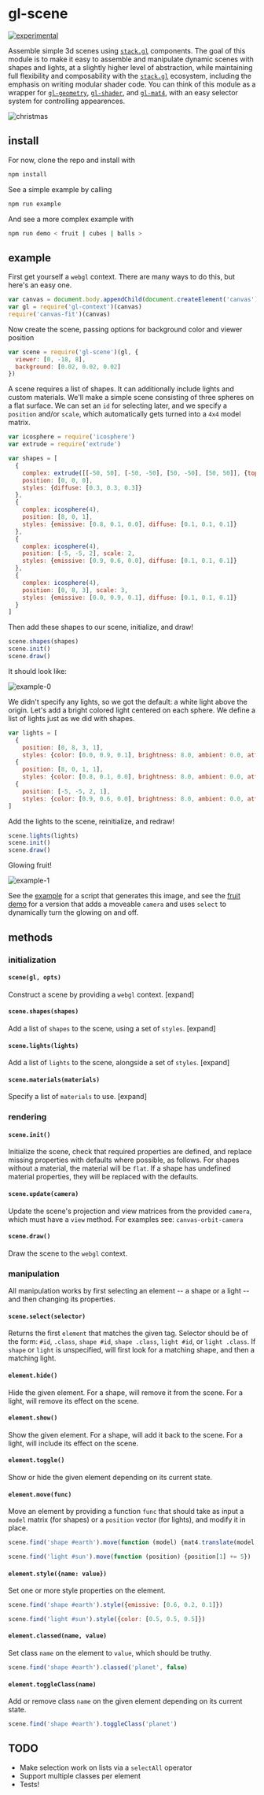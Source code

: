 # gl-scene

[![experimental](http://badges.github.io/stability-badges/dist/experimental.svg)](http://github.com/badges/stability-badges)


Assemble simple 3d scenes using [`stack.gl`](http://stack.gl) components. The goal of this module is to make it easy to assemble and manipulate dynamic scenes with shapes and lights, at a slightly higher level of abstraction, while maintaining full flexibility and composability with the [`stack.gl`](http://stack.gl) ecosystem, including the emphasis on writing modular shader code. You can think of this module as a wrapper for [`gl-geometry`](http://github.com/stackgl/gl-geometry), [`gl-shader`](http://github.com/stackgl/gl-shader), and [`gl-mat4`](http://github.com/stackgl/gl-mat4), with an easy selector system for controlling appearences.

![christmas](gifs/christmas-wide-brighter.gif)

## install

For now, clone the repo and install with

```javascript
npm install
```

See a simple example by calling

```javascript
npm run example
```

And see a more complex example with

```bash
npm run demo < fruit | cubes | balls >
```

## example

First get yourself a `webgl` context. There are many ways to do this, but here's an easy one.

```javascript
var canvas = document.body.appendChild(document.createElement('canvas'))
var gl = require('gl-context')(canvas)
require('canvas-fit')(canvas)
```

Now create the scene, passing options for background color and viewer position

```javascript
var scene = require('gl-scene')(gl, {
  viewer: [0, -18, 8], 
  background: [0.02, 0.02, 0.02]
})
```

A scene requires a list of shapes. It can additionally include lights and custom materials. We'll make a simple scene consisting of three spheres on a flat surface. We can set an `id` for selecting later, and we specify a `position` and/or `scale`, which automatically gets turned into a `4x4` model matrix.

```javascript
var icosphere = require('icosphere')
var extrude = require('extrude')

var shapes = [
  {
    complex: extrude([[-50, 50], [-50, -50], [50, -50], [50, 50]], {top: 0, bottom: -2}),
    position: [0, 0, 0],
    styles: {diffuse: [0.3, 0.3, 0.3]}
  },
  {
    complex: icosphere(4),
    position: [8, 0, 1],
    styles: {emissive: [0.8, 0.1, 0.0], diffuse: [0.1, 0.1, 0.1]}
  },
  {
    complex: icosphere(4),
    position: [-5, -5, 2], scale: 2,
    styles: {emissive: [0.9, 0.6, 0.0], diffuse: [0.1, 0.1, 0.1]}
  },
  {
    complex: icosphere(4),
    position: [0, 8, 3], scale: 3,
    styles: {emissive: [0.0, 0.9, 0.1], diffuse: [0.1, 0.1, 0.1]}
  }
]
```

Then add these shapes to our scene, initialize, and draw!

```javascript
scene.shapes(shapes)
scene.init()
scene.draw()
```

It should look like:

![example-0](pngs/example-stage-0.png)

We didn't specify any lights, so we got the default: a white light above the origin. Let's add a bright colored light centered on each sphere. We define a list of lights just as we did with shapes.

```javascript
var lights = [
  {
    position: [0, 8, 3, 1], 
    styles: {color: [0.0, 0.9, 0.1], brightness: 8.0, ambient: 0.0, attenuation: 0.01}},
  {
    position: [8, 0, 1, 1], 
    styles: {color: [0.8, 0.1, 0.0], brightness: 8.0, ambient: 0.0, attenuation: 0.01}},
  {
    position: [-5, -5, 2, 1], 
    styles: {color: [0.9, 0.6, 0.0], brightness: 8.0, ambient: 0.0, attenuation: 0.01}}
]
```

Add the lights to the scene, reinitialize, and redraw!

```javascript
scene.lights(lights)
scene.init()
scene.draw()
```

Glowing fruit!

![example-1](pngs/example-stage-1.png)

See the [example](example.js) for a script that generates this image, and see the [fruit demo](demos/fruit.js) for a version that adds a moveable `camera` and uses `select` to dynamically turn the glowing on and off.

## methods

### initialization

#### `scene(gl, opts)`

Construct a scene by providing a `webgl` context. [expand]

#### `scene.shapes(shapes)`

Add a list of `shapes` to the scene, using a set of `styles`. [expand]

#### `scene.lights(lights)`

Add a list of `lights` to the scene, alongside a set of `styles`. [expand]

#### `scene.materials(materials)`

Specify a list of `materials` to use. [expand]

### rendering

#### `scene.init()`

Initialize the scene, check that required properties are defined, and replace missing properties with defaults where possible, as follows. For shapes without a material, the material will be `flat`. If a shape has undefined material properties, they will be replaced with the defaults.

#### `scene.update(camera)`

Update the scene's projection and view matrices from the provided `camera`, which must have a `view` method. For examples see: `canvas-orbit-camera`

#### `scene.draw()`

Draw the scene to the `webgl` context.

### manipulation

All manipulation works by first selecting an element -- a shape or a light -- and then changing its properties.

#### `scene.select(selector)`

Returns the first `element` that matches the given tag. Selector should be of the form: `#id`, `.class`, `shape #id`, `shape .class`, `light #id`, or `light .class`. If `shape` or `light` is unspecified, will first look for a matching shape, and then a matching light.


#### `element.hide()`

Hide the given element. For a shape, will remove it from the scene. For a light, will remove its effect on the scene.

#### `element.show()`

Show the given element. For a shape, will add it back to the scene. For a light, will include its effect on the scene.

#### `element.toggle()`

Show or hide the given element depending on its current state.

#### `element.move(func)`

Move an element by providing a function `func` that should take as input a `model` matrix (for shapes) or a `position` vector (for lights), and modify it in place.

```javascript
scene.find('shape #earth').move(function (model) {mat4.translate(model, model, [0, 5, 0])})
```
```javascript
scene.find('light #sun').move(function (position) {position[1] += 5})
```

#### `element.style({name: value})`

Set one or more style properties on the element.

```javascript
scene.find('shape #earth').style({emissive: [0.6, 0.2, 0.1]})
```
```javascript
scene.find('light #sun').style({color: [0.5, 0.5, 0.5]})
```

#### `element.classed(name, value)`

Set class `name` on the element to `value`, which should be truthy.

```javascript
scene.find('shape #earth').classed('planet', false)
```

#### `element.toggleClass(name)`

Add or remove class `name` on the given element depending on its current state.

```javascript
scene.find('shape #earth').toggleClass('planet')
```

## TODO

- Make selection work on lists via a `selectAll` operator
- Support multiple classes per element
- Tests!
